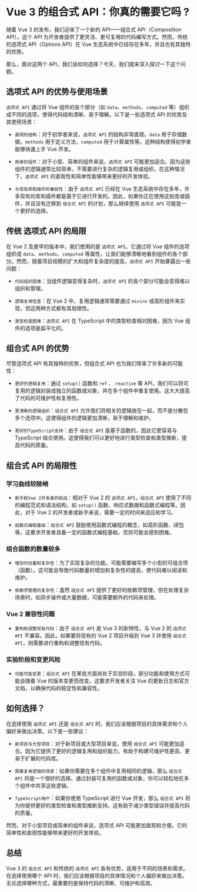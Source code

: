 # Vue 3 的组合式 API：你真的需要它吗 ?

<article-info/>

随着 Vue 3 的发布，我们迎来了一个新的 API——组合式 API（Composition API）。这个 API 为开发者提供了更灵活、更可复用的代码编写方式。然而，传统的选项式 API（Options API）在 Vue 生态系统中已经存在多年，并且也有其独特的优势。

那么，面对这两个 API，我们该如何选择？今天，我们就来深入探讨一下这个问题。

## 选项式 API 的优势与使用场景

`选项式 API` 通过将 Vue 组件的各个部分（如 `data`、`methods`、`computed` 等）组织成不同的选项，使得代码结构清晰、易于理解。以下是一些选项式 API 的优势及其使用场景：

- `直观的结构`：对于初学者来说，`选项式 API` 的结构非常直观。`data` 用于存储数据，`methods` 用于定义方法，`computed` 用于计算属性等。这种结构使得初学者能够快速上手 Vue 开发。

- `简单的组件`：对于小型、简单的组件来说，`选项式 API` 可能更加适合。因为这些组件的逻辑通常比较简单，不需要进行复杂的逻辑复用或组织。在这种情况下，`选项式 API` 的直观性和简单性能够带来更好的开发体验。

- `与现有库和插件的兼容性`：由于 `选项式 API` 已经在 Vue 生态系统中存在多年，许多现有的库和插件都是基于它进行开发的。因此，如果你正在使用这些库或插件，并且没有迁移到 `组合式 API` 的计划，那么继续使用 `选项式 API` 可能是一个更好的选择。

## 传统 选项式 API 的局限

在 Vue 2 及更早的版本中，我们使用的是 `选项式 API`。它通过将 Vue 组件的选项组织成 `data`、`methods`、`computed` 等属性，让我们能够清晰地看到组件的各个部分。然而，随着项目规模的扩大和组件复杂度的提高，`选项式 API` 开始暴露出一些问题：

- `代码组织困难`：当组件逻辑变得复杂时，`选项式 API` 的各个部分可能会变得难以组织和管理。

- `逻辑复用性差`：在 Vue 2 中，复用逻辑通常需要通过 `mixins` 或高阶组件来实现，但这两种方式都有其局限性。

- `类型检查困难`：`选项式 API` 在 TypeScript 中的类型检查相对困难，因为 Vue 组件的选项是扁平化的。

## 组合式 API 的优势

尽管选项式 API 有其独特的优势，但组合式 API 也为我们带来了许多新的可能性：

- `更好的逻辑复用`：通过 `setup()` 函数和 `ref` 、 `reactive` 等 API，我们可以将可复用的逻辑封装成独立的函数或对象，并在多个组件中重复使用。这大大提高了代码的可维护性和复用性。

- `更清晰的逻辑组织`：`组合式 API` 允许我们将相关的逻辑放在一起，而不是分散在多个选项中。这使得组件的逻辑更加清晰，易于理解和维护。

- `更好的TypeScript支持`：由于 `组合式 API` 是基于函数的，因此它更容易与 TypeScript 结合使用。这使得我们可以更好地进行类型检查和类型推断，提高代码的质量。

## 组合式 API 的局限性

### 学习曲线较陡峭

- `新手和Vue 2开发者的挑战`：相对于 Vue 2 的 `选项式 API`，`组合式 API` 使用了不同的编程范式和语法结构，如 `setup()` 函数、响应式数据和函数式编程等。因此，对于 Vue 2 的开发者或新手来说，需要一定的时间来适应和学习。

- `函数式编程基础`：`组合式 API` 鼓励使用函数式编程的概念，如高阶函数、闭包等。这要求开发者具备一定的函数式编程基础，否则可能会感到困难。

### 组合函数的数量较多

- `增加代码量和复杂性`：为了实现复杂的功能，可能需要编写多个小型的可组合项（函数）。这可能会导致代码数量的增加和复杂性的提高，使代码难以阅读和维护。

- `依赖项管理的复杂性`：虽然 `组合式 API` 提供了更好的依赖项管理，但在处理复杂场景时，如异步操作或大量数据，可能需要额外的代码来处理。

### Vue 2 兼容性问题

- `重构和调整现有代码`：由于 `组合式 API` 是 Vue 3 的新特性，与 Vue 2 的 `选项式 API` 不兼容。因此，如果要将现有的 Vue 2 项目升级到 Vue 3 并使用 `组合式 API`，则需要进行重构和调整现有代码。

### 实验阶段和变更风险

- `功能可能变更`：`组合式 API` 在某些方面尚处于实验阶段，部分功能和使用方式可能会随着 Vue 的版本变更而改变。这要求开发者关注 Vue 的更新日志和官方文档，以确保代码的稳定性和兼容性。

## 如何选择？

在选择使用 `选项式 API` 还是 `组合式 API` 时，我们应该根据项目的具体需求和个人偏好来做出决策。以下是一些建议：

- `新项目与大型项目`：对于新项目或大型项目来说，使用 `组合式 API` 可能更加适合。因为它提供了更好的逻辑复用和组织能力，有助于构建可维护性更高、更易于扩展的代码库。

- `需要复用逻辑的场景`：如果你需要在多个组件中复用相同的逻辑，那么 `组合式 API` 将是一个很好的选择。通过封装可复用的函数或对象，你可以轻松地在多个组件中共享这些逻辑。

- `TypeScript用户`：如果你使用 TypeScript 进行 Vue 开发，那么 `组合式 API` 将为你提供更好的类型检查和类型推断支持。这有助于减少类型错误并提高代码的质量。

然而，对于小型项目或简单的组件来说，选项式 API 可能更加直观和方便。它的简单性和直观性能够带来更好的开发体验。

## 总结

Vue 3 的 `组合式 API` 和传统的 `选项式 API` 各有优势，适用于不同的场景和需求。在选择使用哪个 API 时，我们应该根据项目的具体情况和个人偏好来做出决策。无论选择哪种方式，最重要的是保持代码的清晰、可维护和高效。
